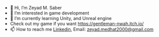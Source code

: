 - 👋 Hi, I’m Zeyad M. Saber
- 👀 I’m interested in game development
- 🌱 I’m currently learning Unity, and Unreal engine
- Check out my game if you want https://gentleman-nwah.itch.io/
- 📫 How to reach me [Linkedin](https://www.linkedin.com/in/zeyad-m-saber-69a9491a3), Email: <zeyad.medhat2000@gmail.com>

<!---
GentNW/GentNW is a ✨ special ✨ repository because its `README.md` (this file) appears on your GitHub profile.
You can click the Preview link to take a look at your changes.
--->
